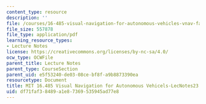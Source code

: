 ```yaml
---
content_type: resource
description: ''
file: /courses/16-485-visual-navigation-for-autonomous-vehicles-vnav-fall-2020/df71faf38489a1e87369535945ad77e8_MIT16_485F20_lec23Notes.pdf
file_size: 557878
file_type: application/pdf
learning_resource_types:
- Lecture Notes
license: https://creativecommons.org/licenses/by-nc-sa/4.0/
ocw_type: OCWFile
parent_title: Lecture Notes
parent_type: CourseSection
parent_uid: e5f53240-de03-08ce-bf8f-a9b8873390ea
resourcetype: Document
title: MIT 16.485 Visual Navigation for Autonomous Vehicels-LecNotes23
uid: df71faf3-8489-a1e8-7369-535945ad77e8
---
```

